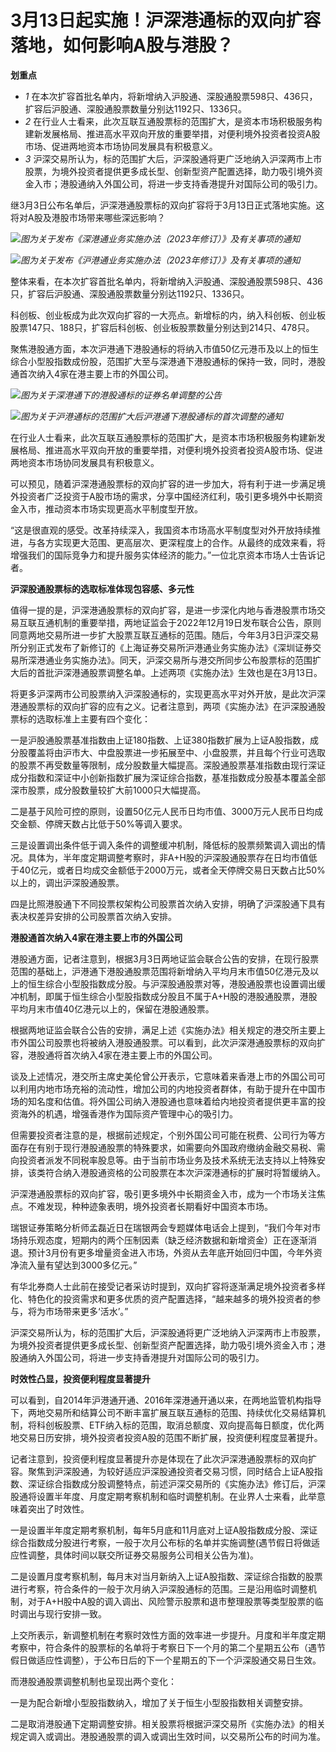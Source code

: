 # 3月13日起实施！沪深港通标的双向扩容落地，如何影响A股与港股？

**划重点**

  * _1_ 在本次扩容首批名单内，将新增纳入沪股通、深股通股票598只、436只，扩容后沪股通、深股通股票数量分别达1192只、1336只。
  * _2_ 在行业人士看来，此次互联互通股票标的范围扩大，是资本市场积极服务构建新发展格局、推进高水平双向开放的重要举措，对便利境外投资者投资A股市场、促进两地资本市场协同发展具有积极意义。
  * _3_ 沪深交易所认为，标的范围扩大后，沪深股通将更广泛地纳入沪深两市上市股票，为境外投资者提供更多成长型、创新型资产配置选择，助力吸引境外资金入市；港股通纳入外国公司，将进一步支持香港提升对国际公司的吸引力。

继3月3日公布名单后，沪深港通股票标的双向扩容将于3月13日正式落地实施。这将对A股及港股市场带来哪些深远影响？

![](https://inews.gtimg.com/news_bt/O7p616ZOBCLa1mgKcQs7vnQumrchYnl_YZCQCXL8Ib9f8AA/1000)_图为关于发布《深港通业务实施办法（2023年修订）》及有关事项的通知_

![](https://inews.gtimg.com/news_bt/Ob2a5kZ45u-wI21nyRavstCiJxirBwkn7_N0bE9bEKtpwAA/1000)_图为关于发布《沪港通业务实施办法（2023年修订）》及有关事项的通知_

整体来看，在本次扩容首批名单内，将新增纳入沪股通、深股通股票598只、436只，扩容后沪股通、深股通股票数量分别达1192只、1336只。

科创板、创业板成为此次双向扩容的一大亮点。新增标的内，纳入科创板、创业板股票147只、188只，扩容后科创板、创业板股票数量分别达到214只、478只。

聚焦港股通方面，本次沪港通下港股通标的将纳入市值50亿元港币及以上的恒生综合小型股指数成份股，范围扩大至与深港通下港股通标的保持一致，同时，港股通首次纳入4家在港主要上市的外国公司。

![](https://inews.gtimg.com/news_bt/ODH0nDmCrByH2loXHCT8Es5jouyjIN_F6l2uz88CchWeoAA/1000)_图为关于深港通下的港股通标的证券名单调整的公告_

![](https://inews.gtimg.com/news_bt/O1p-WyCxOdZ7P_8fByCP6eP1n6pi9BqRjBN81ZQduqRmoAA/1000)_图为关于沪港通标的范围扩大后沪港通下港股通标的首次调整的通知_

在行业人士看来，此次互联互通股票标的范围扩大，是资本市场积极服务构建新发展格局、推进高水平双向开放的重要举措，对便利境外投资者投资A股市场、促进两地资本市场协同发展具有积极意义。

可以预见，随着沪深港通股票标的双向扩容的进一步加大，将有利于进一步满足境外投资者广泛投资于A股市场的需求，分享中国经济红利，吸引更多境外中长期资金入市，推动资本市场实现更高水平制度型开放。

“这是很直观的感受。改革持续深入，我国资本市场高水平制度型对外开放持续推进，与各方实现更大范围、更高层次、更深程度上的合作。从最终的成效来看，将增强我们的国际竞争力和提升服务实体经济的能力。”一位北京资本市场人士告诉记者。

**沪深股通股票标的选取标准体现包容感、多元性**

值得一提的是，沪深港通股票标的双向扩容，是进一步深化内地与香港股票市场交易互联互通机制的重要举措，两地证监会于2022年12月19日发布联合公告，原则同意两地交易所进一步扩大股票互联互通标的范围。随后，今年3月3日沪深交易所分别正式发布了新修订的《上海证券交易所沪港通业务实施办法》《深圳证券交易所深港通业务实施办法》。同天，沪深交易所与港交所同步公布股票标的范围扩大后的首批沪深港通股票调整名单。上述两项《实施办法》生效也是在3月13日。

将更多沪深两市公司股票纳入沪深股通标的，实现更高水平对外开放，是此次沪深港通股票标的双向扩容的应有之义。记者注意到，两项《实施办法》在沪深股通股票标的选取标准上主要有四个变化：

一是沪股通股票基准指数由上证180指数、上证380指数扩展为上证A股指数，成分股覆盖将由沪市大、中盘股票进一步拓展至中、小盘股票，并且每个行业可选取的股票不再受数量等限制，成分股数量大幅提高。深股通股票基准指数由现行深证成分指数和深证中小创新指数扩展为深证综合指数，基准指数成分股基本覆盖全部深市股票，成分股数量较扩大前1000只大幅提高。

二是基于风险可控的原则，设置50亿元人民币日均市值、3000万元人民币日均成交金额、停牌天数占比低于50%等调入要求。

三是设置调出条件低于调入条件的调整缓冲机制，降低标的股票频繁调入调出的情况。具体为，半年度定期调整考察时，非A+H股的沪深股通股票存在日均市值低于40亿元，或者日均成交金额低于2000万元，或者全天停牌交易日天数占比50%以上的，调出沪深股通股票。

四是比照港股通下不同投票权架构公司股票首次纳入安排，明确了沪深股通下具有表决权差异安排的公司股票首次纳入安排。

**港股通首次纳入4家在港主要上市的外国公司**

港股通方面，记者注意到，根据3月3日两地证监会联合公告的安排，在现行股票范围的基础上，沪港通下港股通股票范围将新增纳入平均月末市值50亿港元及以上的恒生综合小型股指数成分股。与沪深股通股票对等，港股通股票也设置调出缓冲机制，即属于恒生综合小型股指数成分股且不属于A+H股的港股通股票，港股平均月末市值40亿港元以上的，保留在港股通股票。

根据两地证监会联合公告的安排，满足上述《实施办法》相关规定的港交所主要上市外国公司股票也将被纳入港股通股票。可以看到，此次沪深港通股票标的双向扩容，港股通将首次纳入4家在港主要上市的外国公司。

谈及上述情况，港交所主席史美伦曾公开表示，它意味着来香港上市的外国公司可以利用内地市场充裕的流动性，增加公司的内地投资者群体，有助于提升在中国市场的知名度和估值。将外国公司纳入港股通也意味着给内地投资者提供更丰富的投资海外的机遇，增强香港作为国际资产管理中心的吸引力。

但需要投资者注意的是，根据前述规定，个别外国公司可能在税费、公司行为等方面存在有别于现行港股通股票的特殊要求，如需要向外国政府缴纳金融交易税、需向投资者派发不同税率股息等。由于当前市场业务及技术系统无法支持以上特殊安排，该类符合纳入港股通资格的公司股票在本次沪深港通标的扩展时将暂缓纳入。

沪深港通股票标的双向扩容，吸引更多境外中长期资金入市，成为一个市场关注焦点。不难发现，种种迹象表明，境外投资者长期看好中国资本市场。

瑞银证券策略分析师孟磊近日在瑞银两会专题媒体电话会上提到，“我们今年对市场持乐观态度，短期内的两个压制因素（缺乏经济数据和新增资金）正在逐渐消退。预计3月份有更多增量资金进入市场，外资从去年底开始回归中国，今年外资净流入量有望达到3000多亿元。”

有华北券商人士此前在接受记者采访时提到，双向扩容将逐渐满足境外投资者多样化、特色化的投资需求和更多优质的资产配置选择，“越来越多的境外投资者的参与，将为市场带来更多‘活水’。”

沪深交易所认为，标的范围扩大后，沪深股通将更广泛地纳入沪深两市上市股票，为境外投资者提供更多成长型、创新型资产配置选择，助力吸引境外资金入市；港股通纳入外国公司，将进一步支持香港提升对国际公司的吸引力。

**时效性凸显，投资便利程度显著提升**

可以看到，自2014年沪港通开通、2016年深港通开通以来，在两地监管机构指导下，两地交易所和结算公司不断丰富扩展互联互通标的范围、持续优化交易结算机制，将科创板股票、ETF纳入标的范围，取消总额度、双向提高每日额度，优化两地交易日历安排，境外投资者投资A股的范围不断扩展，投资便利程度显著提升。

记者注意到，投资便利程度显著提升亦是体现在了此次沪深港通股票标的双向扩容。聚焦到沪深股通，为较好适应沪深股通投资者交易习惯，同时结合上证A股指数、深证综合指数成分股调整特点，前述沪深交易所的《实施办法》修订后，沪深股通将设置半年度、月度定期考察机制和临时调整机制。在业界人士来看，此举意味着突出了时效性。

一是设置半年度定期考察机制，每年5月底和11月底对上证A股指数成分股、深证综合指数成分股进行考察，一般于次月公布标的名单并实施调整(遇节假日将做适应性调整，具体时间以联交所证券交易服务公司相关公告为准)。

二是设置月度考察机制，每月末对当月新纳入上证A股指数、深证综合指数的股票进行考察，符合条件的一般于次月纳入沪深股通标的范围。三是沿用临时调整机制，对于A+H股中A股的调入调出、风险警示股票和退市整理股票等类型股票的临时调出与现行安排一致。

上交所表示，新调整机制在考察时效性方面的效率进一步提升。月度和半年度定期考察中，符合条件的股票标的名单将于考察日下一个月的第二个星期五公布（遇节假日做适应性调整），于公布日后的下一个星期五的下一个沪深股通交易日生效。

而港股通股票调整机制也呈现出两个变化：

一是为配合新增小型股指数纳入，增加了关于恒生小型股指数相关调整安排。

二是取消港股通下定期调整安排。相关股票将根据沪深交易所《实施办法》的相关规定调入或调出。港股通股票的调入或调出生效时间，以交易所公布的时间为准。

